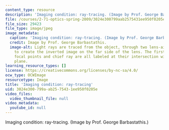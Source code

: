 ```yaml
---
content_type: resource
description: 'Imaging condition: ray-tracing. (Image by Prof. George Barbastathis.)'
file: /courses/2-71-optics-spring-2009/3024e300799aab2575431ee950f0205e_2-71s09.jpg
file_size: 29423
file_type: image/jpeg
image_metadata:
  caption: 'Imaging condition: ray-tracing. (Image by Prof. George Barbastathis.)'
  credit: Image by Prof. George Barbastathis.
  image-alt: Light rays are traced from the object, through two lens-air interfaces,
    to create the inverted image on the far side of the lens. The first and second
    focal points and chief ray are all labeled at their intersection with the ground
    plane.
learning_resource_types: []
license: https://creativecommons.org/licenses/by-nc-sa/4.0/
ocw_type: OCWImage
resourcetype: Image
title: 'Imaging condition: ray-tracing'
uid: 3024e300-799a-ab25-7543-1ee950f0205e
video_files:
  video_thumbnail_file: null
video_metadata:
  youtube_id: null
---
```

Imaging condition: ray-tracing. (Image by Prof. George Barbastathis.)